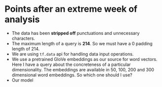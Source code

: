 # Points after an extreme week of analysis
+ The data has been **stripped off** punctuations and unnecessary characters.
+ The maximum length of a query is **214**. So we must have a 0 padding length of 214.
+ We are using `tf.data` api for handling data input operations. 
+ We use a pretrained GloVe embeddings as our source for word vectors. Here I have a query about the concreteness of a particular dimensionality. The embeddings are available in 50, 100, 200 and 300 dimensional word embeddings. So which one should I use?
+ Our model 
